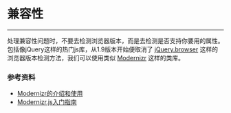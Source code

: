 # 兼容性

--- 

处理兼容性问题时，不要去检测浏览器版本，而是去检测是否支持你要用的属性。
包括像jQuery这样的热门js库，从1.9版本开始便取消了 [jQuery.browser](http://www.jquery123.com/api/jQuery.browser/) 这样的浏览器版本检测方法，我们可以使用类似 [Modernizr](https://modernizr.com/) 这样的类库。



### 参考资料

* [Modernizr的介绍和使用](http://blog.chinaunix.net/uid-21633169-id-4286857.html)
* [Modernizr.js入门指南](http://www.tuicool.com/articles/UVnEVj)


